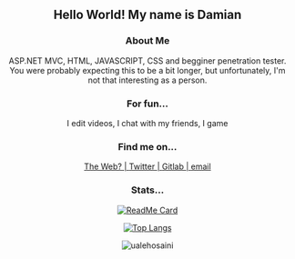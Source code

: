 <div align='center'>
 
## Hello World! My name is Damian



### About Me

ASP.NET MVC, HTML, JAVASCRIPT, CSS and begginer penetration tester. You were probably expecting this to be a bit longer, but unfortunately, I'm not that interesting as a person. 


### For fun...
I edit videos,
I chat with my friends,
I game

### Find me on...

[The Web? | ](https://dkatsios.ml)
[Twitter | ](https://twitter.com/damik_raw)
[Gitlab | ](https://gitlab.com/dk.raw)
[email](mailto://hello@dkatsios.tk)
</div>
<div align='center'>
 
### Stats...
 
   [![ReadMe Card](https://github-readme-stats.vercel.app/api?username=dk-raw&show_icons=true&theme=vue-dark&include_all_commits=true )]()


   [![Top Langs](https://github-readme-stats.vercel.app/api/top-langs/?username=dk-raw&show_icons=true&theme=vue-dark&include_all_commits=true)](https://github.com/anuraghazra/github-readme-stats)
   
   <p><img align="center" src="https://github-readme-streak-stats.herokuapp.com/?user=dk-raw&show_icons=true&theme=vue-dark&include_all_commits=true" alt="ualehosaini" /></p> 


</div>
